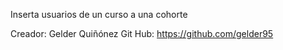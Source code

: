 Inserta usuarios de un curso a una cohorte 

Creador: Gelder Quiñónez
Git Hub: https://github.com/gelder95
